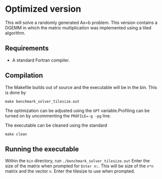 # Optimized version

This will solve a randomly generated Ax=b problem. 
This version contains a DGEMM in which the matrix multiplication was implemented using a tiled algorithm.

## Requirements

- A standard Fortran compiler.

## Compilation 

The Makefile builds out of source and the executable will be in the bin. This is done by 
```
make benchmark_solver_tilesize.out
```
The optimization can be adjusted using the `OPT` variable.Profiling can be turned on by uncommenting the `PROFILE=-g -pg` line. 

The executable can be cleaned using the standard
```
make clean
```

## Running the executable
Within the `bin` directory, run `./benchmark_solver_tilesize.out` 
Enter the size of the matrix when prompted for `Enter n:`. This will be size of the `n*n` matrix and the vector `n`. Enter the tilesize to use when prompted.
